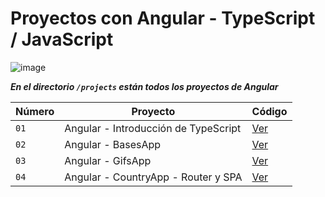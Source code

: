 # Proyectos con Angular - TypeScript / JavaScript

![image](https://github.com/dieegoludee/angular-repository/assets/127766535/7ef59279-25fc-402a-bad0-d6ec2919ad41)


***En el directorio `/projects` están todos los proyectos de Angular***

| Número  | Proyecto | Código |
| ------------- | ------------- | ------------- |
| `01`  | Angular - Introducción de TypeScript  | [Ver](https://github.com/dieegoludee/angular-repository/tree/main/projects/01-typescript-intro)  |
| `02`  | Angular - BasesApp  | [Ver](https://github.com/dieegoludee/angular-repository/tree/main/projects/02-bases-app)  |
| `03`  | Angular - GifsApp  | [Ver](https://github.com/dieegoludee/angular-repository/tree/main/projects/03-gifs-app)  |
| `04`  | Angular - CountryApp - Router y SPA  | [Ver](https://github.com/dieegoludee/angular-repository/tree/main/projects/04-countryApp)  |


